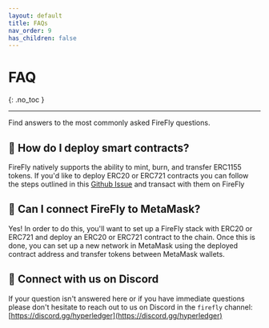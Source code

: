 ```yaml
---
layout: default
title: FAQs
nav_order: 9
has_children: false
---
```


# FAQ
{: .no_toc }

---

Find answers to the most commonly asked FireFly questions.

## 📜 How do I deploy smart contracts?
FireFly natively supports the ability to mint, burn, and transfer ERC1155 tokens. If you'd like to deploy ERC20 or ERC721 contracts you can follow the steps outlined in this [Github Issue](https://github.com/hyperledger/firefly-tokens-erc20-erc721/issues/39#issuecomment-1084690452) and transact with them on FireFly

## 🦊 Can I connect FireFly to MetaMask?
Yes! In order to do this, you'll want to set up a FireFly stack with ERC20 or ERC721 and deploy an ERC20 or ERC721 contract to the chain. Once this is done, you can set up a new network in MetaMask using the deployed contract address and transfer tokens between MetaMask wallets.

## 🚀 Connect with us on Discord
If your question isn't answered here or if you have immediate questions please don't hesitate to reach out to us on Discord in the `firefly` channel:
[https://discord.gg/hyperledger](https://discord.gg/hyperledger)